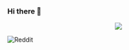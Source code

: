 ### Hi there 👋

<p align="center"> 
  <img src="https://capsule-render.vercel.app/api?text=HeyVšichni!🕹️&animation=fadeIn&type=waving&color=gradient&height=100"/> 
</p>

![Reddit](https://img.shields.io/badge/Reddit-%23FF4500.svg?style=for-the-badge&logo=Reddit&logoColor=white)


